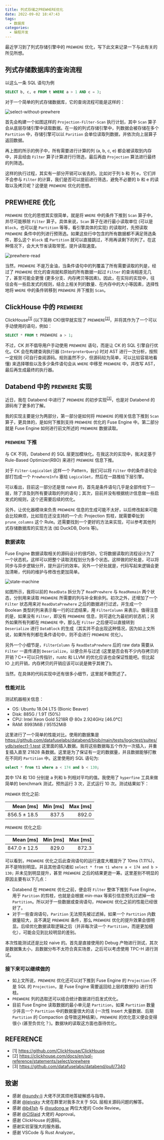 ```yaml
---
title: 列式存储之PREWHERE优化
date: 2022-09-02 18:47:43
tags:
  - 数据库
categories:
  - 编程开发
---
```


最近学习到了列式存储引擎中的 `PREWHERE` 优化，写下此文来记录一下与此有关的所见所想。

<!-- more -->

## 列式存储数据库的查询流程

以这么一条 SQL 语句为例

```sql
SELECT b, c, e FROM t WHERE a > 1 AND c = 3;
```

对于一个简单的列式存储数据库，它的查询流程可能是这样的：

![select-without-prewhere](https://cdn.jsdelivr.net/gh/RinChanNOWWW/jsdelivrp-cdn@master/blog/images/column-storage-prewhere/select-without-prewhere.png)

首先会构建一个如图这样的 `Projection-Filter-Scan` 执行计划，其中 `Scan` 算子会从底层存储引擎中读取数据。在一般的列式存储引擎中，列数据会被存储在多个 `Partition` 中，存储引擎可以以 `Parition` 会单位读取列数据，并依次向上层算子返回数据。

再上图的所示的例子中，所有需要进行计算的列 (a, b, c, e) 都会被读取到内存中，并且经由 `Filter` 算子计算进行行筛选，最后再由 `Projection` 算法进行最终的列筛选。

这样的执行过程，其实有一部分开销可以省去的。比如对于列 b 和 列 e，它们并不会参与 `Filter` 的计算，我们是否可以提前进行筛选，避免不必要的 b 和 e 的读取以及拷贝呢？这便是 `PREWHERE` 优化的思想。

## PREWHERE 优化

`PREWHERE` 优化的思想其实很简单，就是将 `WHERE` 中的条件下推到 `Scan` 算子中，并尽可能移除 `Filter` 算子。具体来说，`Scan` 算子在进行最小读取单位 (可以是 `Block`，也可以是 `Partition` 等等，看引擎具体的实现) 的读取时，先预读取 `PREWHERE` 条件中的列进行预筛选。如果这些行中包含的所有数据都不满足筛选条件，那么这个 `Block` 或 `Partition` 就可以直接跳过，不用再读剩下的列了。在这种情况下，会大大节省读取带宽，提升读取速度。

![prewhere-read](https://cdn.jsdelivr.net/gh/RinChanNOWWW/jsdelivrp-cdn@master/blog/images/column-storage-prewhere/prewhere-read.png)

当然，`PREWHERE` 不是万金油，当条件语句中的列覆盖了所有需要读取的列是，经过了 `PREWHERE` 优化的查询就和原始的所有数据一起过 `Filter` 的查询相差无几了，甚至可能会更慢 (更多分支、内存拷贝等因素)。因此，在实际的实现中，往往会有一些启发式的规则，结合上相关列的数量、在内存中的大小等因素，选择性地将 `WHERE` 中的条件转移到 `PREWHERE` 并下推到 `Scan`。

## ClickHouse 中的 `PREWHERE`

ClickHouse<sup>[[1]](https://github.com/ClickHouse/ClickHouse)</sup> (以下简称 CK)很早就实现了 `PREWHERE`<sup>[[2]](https://clickhouse.com/docs/en/sql-reference/statements/select/prewhere)</sup>，并将其作为了一个可以手动使用的语句，例如：

```sql
SELECT * FROM t PREWHERE a > 1;
```

不过，CK 并不倡导用户手动使用 `PREWHERE` 语句，而是让 CK 的 SQL 引擎自行优化。CK 会在构建查询执行器 (`InterpreterQuery`) 时对 AST 进行一次分析，按照一定规则 (可自行查阅源码。规则虽然不少，但源码较为简单，可以比较容易地看懂) 来选择哪些以及多少条件语句会从 `WHERE` 中移至 `PREWHERE` 中，并改写 AST，最后再生成最终的执行器。

## Databend 中的 `PREWHERE` 实现

近日，我在 Databend 中进行了 `PREWHERE` 的初步实现<sup>[[3]](https://github.com/datafuselabs/databend/pull/7340)</sup>，也是对 Databend 的源码有了更多的了解。

我的实现主要是分为两部分，第一部分是如何将 `PREWHERE` 的相关信息下推到 `Scan` 算子，更具体的，是如何下推到支持 `PREWHERE` 优化的 Fuse Engine 中。第二部分就是 Fuse Engine 如何进行前文所述的 `PREWHERE` 数据读取。

### `PREWHERE` 下推

与 CK 不同，Databend 的 SQL 层更加模块化。在我这次的实现中，我决定基于 Rule-Based Optimizer(RBO) 来进行 `PREWHERE` 信息下推。

对于 `Filter-LogicalGet` 这样一个 Pattern，我们可以将 `Filter` 中的条件语句全部打包成一个 `PrewhereInfo` 塞给 `LogicalGet`，然后在一路推给下层引擎。

可以看出，目前这一部分还是很 naive 的，首先是条件语句几乎是全部传给下一层，除了涉及到所有要读取的列的语句；其次，目前并没有根据统计信息做一些启发式的规则，这个还需要后续的优化。

另外，让优化器模块来负责 `PREWHERE` 信息的生成可能不太好，以后修改起来可能会比较麻烦，比如现在还没支持的一个点: Projection 剪枝，就需要牵扯到 `prune_columns` 这个 Rule。还需要找到一个更好的方法来实现，可以参考其他列式存储数据库的实现方法 (如 DuckDB, Doris 等)。

### 数据读取

Fuse Engine 数据读取相关的源码设计的很巧妙。它将数据读取的流程设计为了一个状态机，这样可以把整个读取流程划分为多个状态。这样做的好处是，可以将同步与异步逻辑分开，提升运行的效率。另外一个好处就是，代码写起来逻辑会更加清晰，代码的维护与修改也更加简单。

![state-machine](https://cdn.jsdelivr.net/gh/RinChanNOWWW/jsdelivrp-cdn@master/blog/images/column-storage-prewhere/read-source-state-machine.png)

如图所示，我将以前的 `ReadData` 拆分为了 `ReadPrewhere` 与 `ReadRemain` 两个状态，分别用来读取 `PREWHERE` 所需要的列与补全剩余列。初次之外，还增加了一个 `Filter` 状态用来对 `ReadDataPrewhere` 之后的数据进行过滤，并生成一个 Boolean 类型的列来表示每一行的过滤结果，用 `FilterColumn` 来表示。值得注意的是，如果没有 `Filter`，即没有 `PREWHERE` 信息，则可退化为最初的状态机；另外如果所有列都在 `PREWHERE` 中，那么在 `Filter` 之后便可以直接转到 `Deserialize` 进行 `DataBlock` 的生成（其实并不会出现这种情况，因为如上文所说，如果所有列都在条件语句中，则不会进行 `PREWHERE` 优化）。 

另外一个小细节是，`FilterColumn` 与 `ReadDataPrewhere` 后的 raw data 需要从 `Filter` 一直传递到 `Deserialize`，以便合并与过滤 (这里是否会有不少内存拷贝的开销？C++可以只传指针，rustc 和 LLVM 的优化应该也会保证性能吧。但比起 IO 上的开销，内存拷贝的开销应该可以说是微乎其微了)。

当然，在具体的代码实现中还有很多小细节，这里就不做赘述了。

### 性能对比

测试机器相关信息：

- OS: Ubuntu 18.04 LTS (Bionic Beaver)
- Disk: 885G / 1.9T (50%)
- CPU: Intel Xeon Gold 5218R @ 80x 2.924GHz [46.0°C]
- RAM: 8993MiB / 95152MiB

这里进行了一个简单的性能对比。使用的数据集是 https://github.com/datafuselabs/databend/blob/main/tests/logictest/suites/ydb/select1-1.test 这里面的插入数据。我将这些数据每五个作为一次插入，并重复插入直至 21828 条数据。这里是为了保证有一定的数据量，并且数据能够打散在不同的 `Partition` 中。这里使用的 SQL 语句为:

```sql
select * from t1 where a < 174 and b < 130;
```
其中 174 和 130 分别是 a 列和 b 列相对平均的值。我使用了 `hyperfine` 工具来做简单的 benchmark 测试，预热运行 3 次，正式运行 10 次。测试结果如下：

`PREWHER` 优化之前:

| Mean [ms] | Min [ms] | Max [ms] |
|---:|---:|---:|
| 856.5 ± 18.5 | 837.5 | 892.0 | 892.0 |

`PREWHERE` 优化之后:

| Mean [ms] | Min [ms] | Max [ms] |
|---:|---:|---:|
| 847.0 ± 12.5 | 829.0 | 872.3 |

可以看到，`PREWHERE` 优化之后此查询语句的运行速度大概提升了 10ms (1.11%)，并不是特别明显。并且其他语句诸如 `select * from t1 where a < 174 and b > 130;` 并未见到明显提升，甚至 `PREWHERE` 之后的结果更逊一筹。这里差别不明显的原因主要有以下几点：

- Databend 在 `PREWHERE` 优化之前，便会将 `Filter` 整体下推到 Fuse Engine，用于 `Parition` 的剪枝，也就是会根据 min-max 等索引信息预先过滤掉一些 `Partition`。所以对于一些数据或查询语句，`PREWHERE` 优化之前的性能已经很好了。
- 对于一些查询语句，`Parition` 无法预先被过滤掉。如果一个 `Partition` 内数据量较大，且不满足 `PREWHERE` 条件，那么 `PREWHERE` 优化的提升效果会很明显。后续优化数据读取逻辑之后（并非每次读一个 `Partition`，而是更加细化），可能会见到比较明显的差别。

本次性能测试还是比较 naive 的。首先是直接使用的 Debug 产物进行测试，其次是数据集太小，且数据分布不太符合真实场景，之后可以考虑使用 TPC-H 进行测试。

### 接下来可以继续做的

- 如上文所说，`PREWHERE` 优化还可以对下推到 Fuse Engine 的 `Projection` (不是 SQL 的 `Projection`，是 Fuse Engine 需要返回给上层的数据列) 进行剪枝。
- `PREWHERE` 列的选取还可以结合统计数据进行启发式优化。
- 目前 Fuse Engine 读取数据的最小单元是 `Partition`，如果 `Partition` 数量少并且一个 `Partition` 中的数据量很大的话 (一次性 Insert 大量数据、后期 `Partition` 的 Compaction 会导致这种结果)，`PREWHERE` 的优化意义便会变得很小 (甚至负优化？)。数据块的读取这方面也亟待优化。

## REFERENCE

- [1] https://github.com/ClickHouse/ClickHouse
- [2] https://clickhouse.com/docs/en/sql-reference/statements/select/prewhere
- [3] https://github.com/datafuselabs/databend/pull/7340

## 致谢

- 感谢 [@sundy-li](https://github.com/sundy-li) 大佬不厌其烦地答疑解惑与指导。
- 感谢 [@leiysky](https://github.com/leiysky) 大佬在群里对我多次关于 SQL 层相关源码问题的解答。
- 感谢 [@b41sh](https://github.com/b41sh) 与 [@xudong.w](https://github.com/xudong963) 两位大佬的 Code Review。
- 感谢 [@ClSlaid](https://github.com/ClSlaid) 大佬的 Approval。
- 感谢 ClickHouse 的源码。
- 感谢实验室强大的服务器。
- 感谢 VSCode 与 Rust Analyzer。